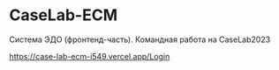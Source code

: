 # CaseLab-ECM
Система ЭДО (фронтенд-часть). Командная работа на CaseLab2023

https://case-lab-ecm-i549.vercel.app/Login
